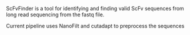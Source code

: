 ScFvFinder is a tool for identifying and finding valid ScFv sequences from long read sequencing from the fastq file.

Current pipeline uses NanoFilt and cutadapt to preprocess the sequences
